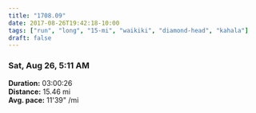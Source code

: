 ```yaml
---
title: "1708.09"
date: 2017-08-26T19:42:18-10:00
tags: ["run", "long", "15-mi", "waikiki", "diamond-head", "kahala"]
draft: false
---
```


### Sat, Aug 26, 5:11 AM

**Duration:** 03:00:26  
**Distance:** 15.46 mi  
**Avg. pace:** 11'39" /mi